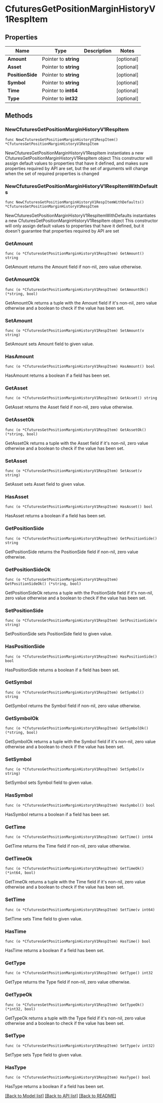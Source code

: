 # CfuturesGetPositionMarginHistoryV1RespItem

## Properties

Name | Type | Description | Notes
------------ | ------------- | ------------- | -------------
**Amount** | Pointer to **string** |  | [optional] 
**Asset** | Pointer to **string** |  | [optional] 
**PositionSide** | Pointer to **string** |  | [optional] 
**Symbol** | Pointer to **string** |  | [optional] 
**Time** | Pointer to **int64** |  | [optional] 
**Type** | Pointer to **int32** |  | [optional] 

## Methods

### NewCfuturesGetPositionMarginHistoryV1RespItem

`func NewCfuturesGetPositionMarginHistoryV1RespItem() *CfuturesGetPositionMarginHistoryV1RespItem`

NewCfuturesGetPositionMarginHistoryV1RespItem instantiates a new CfuturesGetPositionMarginHistoryV1RespItem object
This constructor will assign default values to properties that have it defined,
and makes sure properties required by API are set, but the set of arguments
will change when the set of required properties is changed

### NewCfuturesGetPositionMarginHistoryV1RespItemWithDefaults

`func NewCfuturesGetPositionMarginHistoryV1RespItemWithDefaults() *CfuturesGetPositionMarginHistoryV1RespItem`

NewCfuturesGetPositionMarginHistoryV1RespItemWithDefaults instantiates a new CfuturesGetPositionMarginHistoryV1RespItem object
This constructor will only assign default values to properties that have it defined,
but it doesn't guarantee that properties required by API are set

### GetAmount

`func (o *CfuturesGetPositionMarginHistoryV1RespItem) GetAmount() string`

GetAmount returns the Amount field if non-nil, zero value otherwise.

### GetAmountOk

`func (o *CfuturesGetPositionMarginHistoryV1RespItem) GetAmountOk() (*string, bool)`

GetAmountOk returns a tuple with the Amount field if it's non-nil, zero value otherwise
and a boolean to check if the value has been set.

### SetAmount

`func (o *CfuturesGetPositionMarginHistoryV1RespItem) SetAmount(v string)`

SetAmount sets Amount field to given value.

### HasAmount

`func (o *CfuturesGetPositionMarginHistoryV1RespItem) HasAmount() bool`

HasAmount returns a boolean if a field has been set.

### GetAsset

`func (o *CfuturesGetPositionMarginHistoryV1RespItem) GetAsset() string`

GetAsset returns the Asset field if non-nil, zero value otherwise.

### GetAssetOk

`func (o *CfuturesGetPositionMarginHistoryV1RespItem) GetAssetOk() (*string, bool)`

GetAssetOk returns a tuple with the Asset field if it's non-nil, zero value otherwise
and a boolean to check if the value has been set.

### SetAsset

`func (o *CfuturesGetPositionMarginHistoryV1RespItem) SetAsset(v string)`

SetAsset sets Asset field to given value.

### HasAsset

`func (o *CfuturesGetPositionMarginHistoryV1RespItem) HasAsset() bool`

HasAsset returns a boolean if a field has been set.

### GetPositionSide

`func (o *CfuturesGetPositionMarginHistoryV1RespItem) GetPositionSide() string`

GetPositionSide returns the PositionSide field if non-nil, zero value otherwise.

### GetPositionSideOk

`func (o *CfuturesGetPositionMarginHistoryV1RespItem) GetPositionSideOk() (*string, bool)`

GetPositionSideOk returns a tuple with the PositionSide field if it's non-nil, zero value otherwise
and a boolean to check if the value has been set.

### SetPositionSide

`func (o *CfuturesGetPositionMarginHistoryV1RespItem) SetPositionSide(v string)`

SetPositionSide sets PositionSide field to given value.

### HasPositionSide

`func (o *CfuturesGetPositionMarginHistoryV1RespItem) HasPositionSide() bool`

HasPositionSide returns a boolean if a field has been set.

### GetSymbol

`func (o *CfuturesGetPositionMarginHistoryV1RespItem) GetSymbol() string`

GetSymbol returns the Symbol field if non-nil, zero value otherwise.

### GetSymbolOk

`func (o *CfuturesGetPositionMarginHistoryV1RespItem) GetSymbolOk() (*string, bool)`

GetSymbolOk returns a tuple with the Symbol field if it's non-nil, zero value otherwise
and a boolean to check if the value has been set.

### SetSymbol

`func (o *CfuturesGetPositionMarginHistoryV1RespItem) SetSymbol(v string)`

SetSymbol sets Symbol field to given value.

### HasSymbol

`func (o *CfuturesGetPositionMarginHistoryV1RespItem) HasSymbol() bool`

HasSymbol returns a boolean if a field has been set.

### GetTime

`func (o *CfuturesGetPositionMarginHistoryV1RespItem) GetTime() int64`

GetTime returns the Time field if non-nil, zero value otherwise.

### GetTimeOk

`func (o *CfuturesGetPositionMarginHistoryV1RespItem) GetTimeOk() (*int64, bool)`

GetTimeOk returns a tuple with the Time field if it's non-nil, zero value otherwise
and a boolean to check if the value has been set.

### SetTime

`func (o *CfuturesGetPositionMarginHistoryV1RespItem) SetTime(v int64)`

SetTime sets Time field to given value.

### HasTime

`func (o *CfuturesGetPositionMarginHistoryV1RespItem) HasTime() bool`

HasTime returns a boolean if a field has been set.

### GetType

`func (o *CfuturesGetPositionMarginHistoryV1RespItem) GetType() int32`

GetType returns the Type field if non-nil, zero value otherwise.

### GetTypeOk

`func (o *CfuturesGetPositionMarginHistoryV1RespItem) GetTypeOk() (*int32, bool)`

GetTypeOk returns a tuple with the Type field if it's non-nil, zero value otherwise
and a boolean to check if the value has been set.

### SetType

`func (o *CfuturesGetPositionMarginHistoryV1RespItem) SetType(v int32)`

SetType sets Type field to given value.

### HasType

`func (o *CfuturesGetPositionMarginHistoryV1RespItem) HasType() bool`

HasType returns a boolean if a field has been set.


[[Back to Model list]](../README.md#documentation-for-models) [[Back to API list]](../README.md#documentation-for-api-endpoints) [[Back to README]](../README.md)


